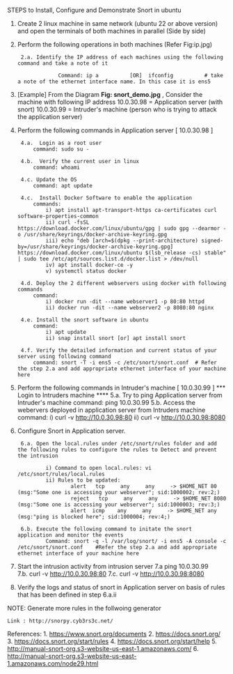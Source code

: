 STEPS to Install, Configure and Demonstrate Snort in ubuntu

1. Create 2 linux machine in same network  (ubuntu 22 or above version) and open the terminals of both machines in parallel (Side by side)
2. Perform the following operations in both machines (Refer Fig:ip.jpg)
   
        2.a. Identify the IP address of each machines using the following command and take a note of it

                    Command: ip a          [OR]  ifconfig          # take a note of the ethernet interface name. In this case it is ens5
4. [Example] From the Diagram **Fig: snort_demo.jpg** , Consider the machine with following IP address 
        10.0.30.98 = Application server (with snort)
        10.0.30.99 = Intruder's machine (person who is trying to attack the application server)
5. Perform the following commands in Application server [ 10.0.30.98 ]

        4.a.  Login as a root user
            command: sudo su -  

        4.b.  Verify the current user in linux
            command: whoami  

        4.c. Update the OS
            command: apt update                            

        4.c.  Install Docker Software to enable the application   
            commands:
                i) apt install apt-transport-https ca-certificates curl software-properties-common 
                ii) curl -fsSL https://download.docker.com/linux/ubuntu/gpg | sudo gpg --dearmor -o /usr/share/keyrings/docker-archive-keyring.gpg
                iii) echo "deb [arch=$(dpkg --print-architecture) signed-by=/usr/share/keyrings/docker-archive-keyring.gpg] https://download.docker.com/linux/ubuntu $(lsb_release -cs) stable" | sudo tee /etc/apt/sources.list.d/docker.list > /dev/null 
                iv) apt install docker-ce -y
                v) systemctl status docker

        4.d. Deploy the 2 different webservers using docker with following commands
            command: 
                i) docker run -dit --name webserver1 -p 80:80 httpd
                ii) docker run -dit --name webserver2 -p 8080:80 nginx  
                 
        4.e. Install the snort software in ubuntu
            command: 
                i) apt update
                ii) snap install snort [or] apt install snort

        4.f. Verify the detailed information and current status of your server using following command   
            command: snort -T -i ens5 -c /etc/snort/snort.conf  # Refer the step 2.a and add appropriate ethernet interface of your machine here

6. Perform the following commands in Intruder's machine [ 10.0.30.99 ]
        *** Login to Intruders machine ****
        5.a. Try to ping Application server from Intruder's machine
                command: ping 10.0.30.99
        5.b. Access the webervers deployed in application server from Intruders machine
                command: 
                   i) curl -v http://10.0.30.98:80
                   ii) curl -v http://10.0.30.98:8080


7. Configure Snort in Application server.

        6.a. Open the local.rules under /etc/snort/rules folder and add the following rules to configure the rules to Detect and prevent the intrusion 

                i) Command to open local.rules: vi /etc/snort/rules/local.rules
                ii) Rules to be updated: 
                        alert   tcp     any     any     -> $HOME_NET 80 (msg:"Some one is accessing your webserver"; sid:1000002; rev:2;)
                        reject   tcp     any     any     -> $HOME_NET 8080 (msg:"Some one is accessing your webserver"; sid:1000003; rev:3;)
                        alert  icmp    any     any     -> $HOME_NET any (msg:"ping is blocked here"; sid:1000004; rev:4;)

        6.b. Execute the following command to initate the snort application and monitor the events
                Command: snort -q -l /var/log/snort/ -i ens5 -A console -c /etc/snort/snort.conf    #Refer the step 2.a and add appropriate ethernet interface of your machine here

8. Start the intrusion activity from intrusion server
        7.a ping 10.0.30.99        
        7.b. curl -v http://10.0.30.98:80
        7.c. curl -v http://10.0.30.98:8080


9. Verify the logs and status of snort in Application server on basis of rules that has been defined in step 6.a.ii 






NOTE: Generate more rules in the follwoing generator

    Link : http://snorpy.cyb3rs3c.net/


References: 
    1. https://www.snort.org/documents
    2. https://docs.snort.org/
    3. https://docs.snort.org/start/rules
    4. https://docs.snort.org/start/help
    5. http://manual-snort-org.s3-website-us-east-1.amazonaws.com/
    6. http://manual-snort-org.s3-website-us-east-1.amazonaws.com/node29.html
    
